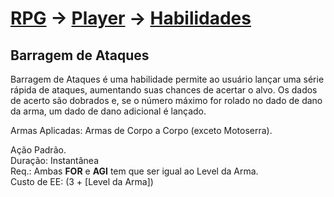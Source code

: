 # [RPG](../../../RPG.md) -> [Player](../../Player.md) -> [Habilidades](../Habilidades.md)

## Barragem de Ataques

Barragem de Ataques é uma habilidade permite ao usuário lançar uma série rápida de ataques, aumentando suas chances de acertar o alvo. Os dados de acerto são dobrados e, se o número máximo for rolado no dado de dano da arma, um dado de dano adicional é lançado.

Armas Aplicadas: Armas de Corpo a Corpo (exceto Motoserra).  

Ação Padrão.  
Duração: Instantânea  
Req.: Ambas **FOR** e **AGI** tem que ser igual ao Level da Arma.  
Custo de EE: (3 + [Level da Arma])
